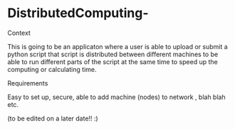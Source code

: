 # DistributedComputing- 
Context 

This is going to be an applicaton where a user is able to upload or submit a python script that script is distributed 
between different machines to be able to run different parts of the script at the same time to speed up the
computing or calculating time. 

Requirements 

Easy to set up,
secure,
able to add machine (nodes) to network ,
blah
blah 
etc.


(to be edited on a later date!! :)
